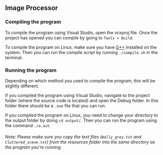 ## Image Processor


### Compiling the program

To compile the program using Visual Studio, open the vcxproj file.
Once the project has opened you can compile by going to `Tools > Build`.

To compile the program on Linux, make sure you have [G++](https://gcc.gnu.org/) installed on the system.
Then you can run the compile script by running `./compile.sh` in the terminal.

### Running the program

Depending on which method you used to compile the program, this will be slightly different.

If you compiled the program using Visual Studio, navigate to the project folder (where the source code is located) and open the Debug folder.
In this folder there should be a `.exe` file that you can run.

If you compiled the program on Linux, you need to change your directory to the output folder by doing `cd output/`.
Then you can run the program using the command `./a.out`.


###### Note: Please make sure you copy the text files (`Wally_grey.txt` and `Cluttered_scene.txt`) from the resources folder into the same directory as the program you're running.
